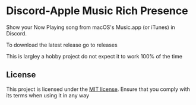 # Discord-Apple Music Rich Presence

Show your Now Playing song from macOS's Music.app (or iTunes) in Discord.

To download the latest release go to releases

This is largley a hobby project do not expect it to work 100% of the time

## License

This project is licensed under the [MIT license](/LICENSE). Ensure that you comply with its terms when using it in any way
